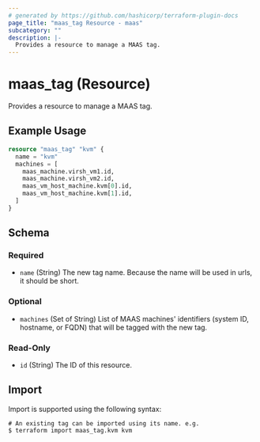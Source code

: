 ```yaml
---
# generated by https://github.com/hashicorp/terraform-plugin-docs
page_title: "maas_tag Resource - maas"
subcategory: ""
description: |-
  Provides a resource to manage a MAAS tag.
---
```


# maas_tag (Resource)

Provides a resource to manage a MAAS tag.

## Example Usage

```terraform
resource "maas_tag" "kvm" {
  name = "kvm"
  machines = [
    maas_machine.virsh_vm1.id,
    maas_machine.virsh_vm2.id,
    maas_vm_host_machine.kvm[0].id,
    maas_vm_host_machine.kvm[1].id,
  ]
}
```

<!-- schema generated by tfplugindocs -->
## Schema

### Required

- `name` (String) The new tag name. Because the name will be used in urls, it should be short.

### Optional

- `machines` (Set of String) List of MAAS machines' identifiers (system ID, hostname, or FQDN) that will be tagged with the new tag.

### Read-Only

- `id` (String) The ID of this resource.

## Import

Import is supported using the following syntax:

```shell
# An existing tag can be imported using its name. e.g.
$ terraform import maas_tag.kvm kvm
```
